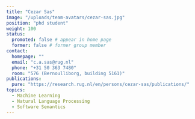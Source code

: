 ```yaml
---
title: "Cezar Sas"
image: "/uploads/team-avatars/cezar-sas.jpg"
position: "phd student"
weight: 100
status:
  promoted: false # appear in home page
  former: false # former group member
contact:
  homepage: ""
  email: "c.a.sas@rug.nl"
  phone: "+31 50 363 7480"
  room: "576 (Bernoulliborg, building 5161)"
publications:
  pure: "https://research.rug.nl/en/persons/cezar-sas/publications/"
topics:
  - Machine Learning
  - Natural Language Processing
  - Software Semantics
---
```

